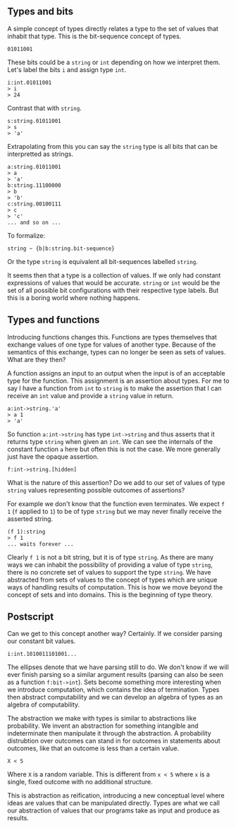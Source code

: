 ## Types and bits

A simple concept of types directly relates a type to the set of values that inhabit that type.
This is the bit-sequence concept of types.

```
01011001
```

These bits could be a `string` or `int` depending on how we interpret them. Let's label the bits `i`
and assign type `int`.

```
i:int.01011001
> i
> 24
```

Contrast that with `string`.

```
s:string.01011001
> s
> 'a'
```

Extrapolating from this you can say the `string` type is all bits that can be interpretted as strings.

```
a:string.01011001
> a
> 'a'
b:string.11100000
> b
> 'b'
c:string.00100111
> c
> 'c'
... and so on ...
```

To formalize:

```
string ~ {b|b:string.bit-sequence}
```

Or the type `string` is equivalent all bit-sequences labelled `string`.

It seems then that a type is a collection of values. If we only had constant expressions of values
that would be accurate. `string` or `int` would be the set of all possible bit configurations with their respective type labels.
But this is a boring world where nothing happens.

## Types and functions

Introducing functions changes this. Functions are types themselves that exchange values of one type for values of another type. Because of the semantics of this exchange, types can no longer be seen as sets of values. What are they then?

A function assigns an input to an output when the input is of an acceptable type for the function. This assignment is an assertion about types. For me to say I have a function from `int` to `string`
is to make the assertion that I can receive an `int` value and provide a `string` value in return.

```
a:int->string.'a'
> a 1
> 'a'
```

So function `a:int->string` has type `int->string` and thus asserts that it returns type `string` when given an `int`.
We can see the internals of the constant function `a` here but often this is not the case. We more generally just have the opaque assertion.

```
f:int->string.[hidden]
```

What is the nature of this assertion? Do we add to our set of values of type `string` values representing possible outcomes of assertions?

For example we don't know that the function even terminates. We expect `f 1` (`f` applied to `1`) to be of type `string` but we may never finally receive the
asserted string.

```
(f 1):string
> f 1
... waits forever ...
```

Clearly `f 1` is not a bit string, but it is of type `string`. As there are many ways we can inhabit the possibility of providing a value of type `string`, there is no concrete set of values to support the type `string`. We have abstracted from sets of values to the concept of types which are unique ways of handling results of computation. This is how we move beyond the concept of sets and into domains. This is the beginning of type theory.

## Postscript

Can we get to this concept another way? Certainly. If we consider parsing our constant bit values.

```
i:int.1010011101001...
```

The ellipses denote that we have parsing still to do. We don't know if we will ever finish parsing so a similar argument results (parsing can also be seen as a function `f:bit->int`). Sets become something more interesting when we introduce computation, which contains the idea of termination. Types then abstract computability and we can develop an algebra of types as an algebra of computability. 

The abstraction we make with types is similar to abstractions like probability. We invent an abstraction for something intangible and indeterminate then manipulate it through the abstraction. A probability distrubtion over outcomes can stand in for outcomes in statements about outcomes, like that an outcome is less than a certain value.

```
X < 5
```

Where `X` is a random variable. This is different from `x < 5` where `x` is a single, fixed outcome with no additional structure.

This is abstraction as reification, introducing a new conceptual level where ideas are values that can be manipulated directly. Types are what we call our abstraction of values that our programs take as input and produce as results.
